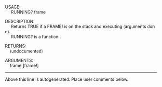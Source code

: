 USAGE:  
&nbsp;&nbsp;&nbsp;&nbsp;&nbsp;RUNNING?&nbsp;frame&nbsp;  
  
DESCRIPTION:  
&nbsp;&nbsp;&nbsp;&nbsp;&nbsp;Returns&nbsp;TRUE&nbsp;if&nbsp;a&nbsp;FRAME!&nbsp;is&nbsp;on&nbsp;the&nbsp;stack&nbsp;and&nbsp;executing&nbsp;(arguments&nbsp;done).  
&nbsp;&nbsp;&nbsp;&nbsp;&nbsp;RUNNING?&nbsp;is&nbsp;a&nbsp;function&nbsp;.  
  
RETURNS:  
&nbsp;&nbsp;&nbsp;&nbsp;(undocumented)  
  
ARGUMENTS:  
&nbsp;&nbsp;&nbsp;&nbsp;frame&nbsp;[frame!]  
___
Above this line is autogenerated. Place user comments below.